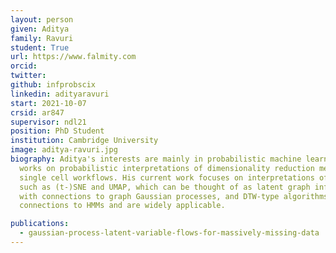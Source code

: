 ```yaml
---
layout: person
given: Aditya
family: Ravuri
student: True
url: https://www.falmity.com
orcid:
twitter: 
github: infprobscix
linkedin: adityaravuri
start: 2021-10-07
crsid: ar847
supervisor: ndl21
position: PhD Student
institution: Cambridge University
image: aditya-ravuri.jpg
biography: Aditya's interests are mainly in probabilistic machine learning and he
  works on probabilistic interpretations of dimensionality reduction methods used in
  single cell workflows. His current work focuses on interpretations of methods
  such as (t-)SNE and UMAP, which can be thought of as latent graph inference methods
  with connections to graph Gaussian processes, and DTW-type algorithms which have
  connections to HMMs and are widely applicable.

publications:
  - gaussian-process-latent-variable-flows-for-massively-missing-data
---
```

